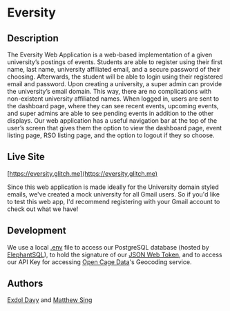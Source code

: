 # Eversity

## Description
The Eversity Web Application is a web-based implementation of a given university’s postings of events. Students are able to register using their first name, last name, university affiliated email, and a secure password of their choosing. Afterwards, the student will be able to login using their registered email and password. Upon creating a university, a super admin can provide the university’s email domain. This way, there are no complications with non-existent
university affiliated names. When logged in, users are sent to the dashboard page, where they can see recent events, upcoming events, and super admins are able to see pending events in addition to the other displays. Our web application has a useful navigation bar at the top of the user’s screen that gives them the option to view the dashboard page, event listing page, RSO listing page, and the option to logout if they so choose.


## Live Site
[https://eversity.glitch.me](https://eversity.glitch.me)

Since this web application is made ideally for the University domain styled emails, we've created a mock university for all Gmail users. So if you'd like to test this web app, I'd recommend registering with your Gmail account to check out what we have!

## Development
We use a local [.env](https://www.npmjs.com/package/dotenv) file to access our PostgreSQL database (hosted by [ElephantSQL](https://www.elephantsql.com/)), to hold the signature of our [JSON Web Token](https://jwt.io/), and to access our API Key for accessing [Open Cage Data](https://opencagedata.com/)'s Geocoding service.

## Authors
[Exdol Davy](https://www.linkedin.com/in/exdol-davy/) and [Matthew Sing](https://www.linkedin.com/in/matthewnsingh/)
